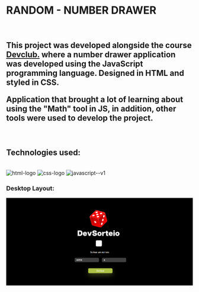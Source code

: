 <h1>RANDOM - NUMBER DRAWER</h1>
<br>
<h2>This project was developed alongside the course <a href="https://rodolfomori.com.br/devclub">Devclub.</a> where a number drawer application was developed using the JavaScript programming language. Designed in HTML and styled in CSS.

Application that brought a lot of learning about using the "Math" tool in JS, in addition, other tools were used to develop the project.</h2>
<br>
<h2>Technologies used:</h2>
<br>
  <img src="https://img.shields.io/badge/HTML-239120?style=for-the-badge&logo=html5&logoColor=white" alt="html-logo" />
  <img src="https://img.shields.io/badge/CSS3-1572B6?style=for-the-badge&logo=css3&logoColor=white" alt="css-logo" />
  <img src="https://img.shields.io/badge/javascript-%23323330.svg?style=for-the-badge&logo=javascript&logoColor=%23F7DF1E" alt="javascript--v1"/>
<br>
<h3>Desktop Layout:</h3>
<img src="https://github.com/LucasbdLima/random/blob/master/assets/layout-random-project.png?raw=true" alt="desktop-layout-project">

